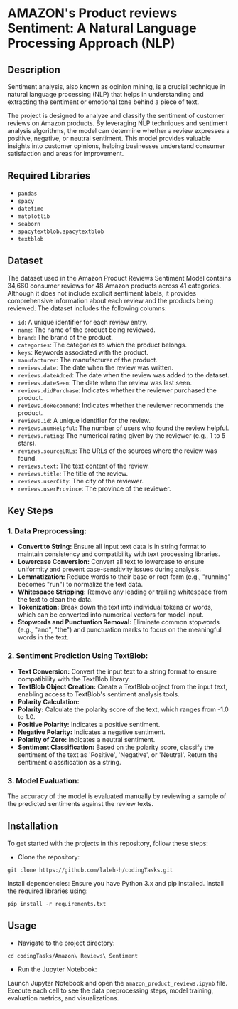 # AMAZON's Product reviews Sentiment: A Natural Language Processing Approach (NLP)

## Description
Sentiment analysis, also known as opinion mining, is a crucial technique in natural language processing (NLP) that helps in understanding and extracting the sentiment or emotional tone behind a piece of text. 

The project is designed to analyze and classify the sentiment of customer reviews on Amazon products. By leveraging NLP techniques and sentiment analysis algorithms, the model can determine whether a review expresses a positive, negative, or neutral sentiment. This model provides valuable insights into customer opinions, helping businesses understand consumer satisfaction and areas for improvement.

## Required Libraries
- `pandas` 
- `spacy`
- `datetime`
- `matplotlib`
- `seaborn`
- `spacytextblob.spacytextblob`
- `textblob`

## Dataset
The dataset used in the Amazon Product Reviews Sentiment Model contains 34,660 consumer reviews for 48 Amazon products across 41 categories. Although it does not include explicit sentiment labels, it provides comprehensive information about each review and the products being reviewed. The dataset includes the following columns:

- `id`: A unique identifier for each review entry.
- `name`: The name of the product being reviewed.
- `brand`: The brand of the product.
- `categories`: The categories to which the product belongs.
- `keys`: Keywords associated with the product.
- `manufacturer`: The manufacturer of the product.
- `reviews.date`: The date when the review was written.
- `reviews.dateAdded`: The date when the review was added to the dataset.
- `reviews.dateSeen`: The date when the review was last seen.
- `reviews.didPurchase`: Indicates whether the reviewer purchased the product.
- `reviews.doRecommend`: Indicates whether the reviewer recommends the product.
- `reviews.id`: A unique identifier for the review.
- `reviews.numHelpful`: The number of users who found the review helpful.
- `reviews.rating`: The numerical rating given by the reviewer (e.g., 1 to 5 stars).
- `reviews.sourceURLs`: The URLs of the sources where the review was found.
- `reviews.text`: The text content of the review.
- `reviews.title`: The title of the review.
- `reviews.userCity`: The city of the reviewer.
- `reviews.userProvince`: The province of the reviewer.

## Key Steps

### 1. Data Preprocessing:

- **Convert to String:** Ensure all input text data is in string format to maintain consistency and compatibility with text processing libraries.
- **Lowercase Conversion:** Convert all text to lowercase to ensure uniformity and prevent case-sensitivity issues during analysis.
- **Lemmatization:** Reduce words to their base or root form (e.g., "running" becomes "run") to normalize the text data.
- **Whitespace Stripping:** Remove any leading or trailing whitespace from the text to clean the data.
- **Tokenization:** Break down the text into individual tokens or words, which can be converted into numerical vectors for model input.
- **Stopwords and Punctuation Removal:** Eliminate common stopwords (e.g., "and", "the") and punctuation marks to focus on the meaningful words in the text.

### 2. Sentiment Prediction Using TextBlob:

- **Text Conversion:** Convert the input text to a string format to ensure compatibility with the TextBlob library.
- **TextBlob Object Creation:** Create a TextBlob object from the input text, enabling access to TextBlob's sentiment analysis tools.
- **Polarity Calculation:**
- **Polarity:** Calculate the polarity score of the text, which ranges from -1.0 to 1.0.
- **Positive Polarity:** Indicates a positive sentiment.
- **Negative Polarity:** Indicates a negative sentiment.
- **Polarity of Zero:** Indicates a neutral sentiment.
- **Sentiment Classification:**
Based on the polarity score, classify the sentiment of the text as 'Positive', 'Negative', or 'Neutral'.
Return the sentiment classification as a string.

### 3. Model Evaluation:
The accuracy of the model is evaluated manually by reviewing a sample of the predicted sentiments against the review texts.

## Installation
To get started with the projects in this repository, follow these steps:

- Clone the repository:
```
git clone https://github.com/laleh-h/codingTasks.git
```

Install dependencies:
Ensure you have Python 3.x and pip installed. Install the required libraries using:

```
pip install -r requirements.txt
```

## Usage
- Navigate to the project directory:
```
cd codingTasks/Amazon\ Reviews\ Sentiment
```

- Run the Jupyter Notebook:

Launch Jupyter Notebook and open the `amazon_product_reviews.ipynb` file. Execute each cell to see the data preprocessing steps, model training, evaluation metrics, and visualizations.

